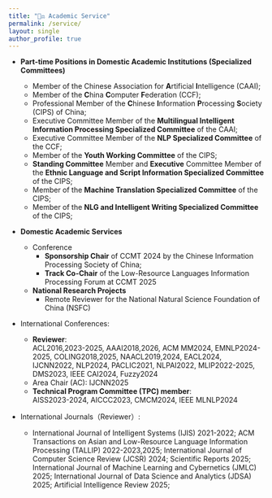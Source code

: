 ```yaml
---
title: "🧑‍⚖️ Academic Service"
permalink: /service/
layout: single
author_profile: true
---
```


- **Part-time Positions in Domestic Academic Institutions (Specialized Committees)**
  - Member of the Chinese Association for **A**rtificial **I**ntelligence (CAAI);
  - Member of the **C**hina **C**omputer **F**ederation (CCF);
  - Professional Member of the **C**hinese **I**nformation **P**rocessing **S**ociety (CIPS) of China;
  - Executive Committee Member of the **Multilingual Intelligent Information Processing Specialized Committee** of the CAAI;
  - Executive Committee Member of the **NLP Specialized Committee** of the CCF;
  - Member of the **Youth Working Committee** of the CIPS;
  - **Standing Committee** Member and **Executive** Committee Member of the **Ethnic Language and Script Information Specialized Committee** of the CIPS;
  - Member of the **Machine Translation Specialized Committee** of the CIPS;
  - Member of the **NLG and Intelligent Writing Specialized Committee** of the CIPS;

- **Domestic Academic Services**
  - Conference
    - **Sponsorship Chair** of CCMT 2024 by the Chinese Information Processing Society of China;
    - **Track Co-Chair** of the Low-Resource Languages Information Processing Forum at CCMT 2025
  - **National Research Projects**
    - Remote Reviewer for the National Natural Science Foundation of China (NSFC)

- International Conferences:
  - **Reviewer**:  
    ACL2016,2023-2025, AAAI2018,2026, ACM MM2024, EMNLP2024-2025, COLING2018,2025, NAACL2019,2024, EACL2024, IJCNN2022, NLP2024, PACLIC2021, NLPAI2022, MLIP2022-2025, DMS2023, IEEE CAI2024, Fuzzy2024
  - Area Chair (AC): IJCNN2025
  - **Technical Program Committee (TPC) member**:  
    AISS2023-2024, AICCC2023, CMCM2024, IEEE MLNLP2024

- International Journals（Reviewer）: 
  - International Journal of Intelligent Systems (IJIS) 2021-2022; ACM Transactions on Asian and Low-Resource Language Information Processing (TALLIP) 2022-2023,2025; International Journal of Computer Science Review (JCSR) 2024; Scientific Reports 2025; International Journal of Machine Learning and Cybernetics (JMLC) 2025; International Journal of Data Science and Analytics (JDSA) 2025; Artificial Intelligence Review 2025;

